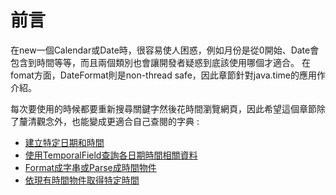 # 前言
在new一個Calendar或Date時，很容易使人困惑，例如月份是從0開始、Date會包含到時間等等，而且兩個類別也會讓開發者疑惑到底該使用哪個才適合。
在fomat方面，DateFormat則是non-thread safe，因此章節針對java.time的應用作介紹。

每次要使用的時候都要重新搜尋關鍵字然後花時間瀏覽網頁，因此希望這個章節除了釐清觀念外，也能變成更適合自己查閱的字典 :

* [建立特定日期和時間](/Ch12%20New%20Date%20and%20Time/2.%20LocalDate%20and%20LocalTime.md)
* [使用TemporalField查詢各日期時間相關資料](/Ch12%20New%20Date%20and%20Time/2.%20LocalDate%20and%20LocalTime.md)
* [Format成字串或Parse成時間物件](/Ch12%20New%20Date%20and%20Time/3.%20Printing%20and%20Parsing%20date-time%20object.md)
* [依現有時間物件取得特定時間](/Ch12%20New%20Date%20and%20Time/4.%20Manipulating%20date.md)